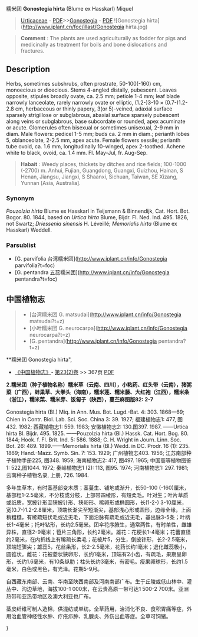 糯米团 **Gonostegia hirta** (Blume ex Hasskarl) Miquel

> [Urticaceae](http://www.iplant.cn/info/Urticaceae?t=foc) - [PDF](http://www.iplant.cn/foc/pdf/Urticaceae.pdf)>>[Gonostegia](http://www.iplant.cn/info/Gonostegia?t=foc) - [PDF](http://www.iplant.cn/foc/pdf/Gonostegia.pdf)
![Gonostegia hirta](http://www.iplant.cn/foc/illast/Gonostegia hirta.jpg)


> **Comment** : 
> The plants are used agriculturally as fodder for pigs and medicinally as treatment for boils and bone dislocations and fractures.

## Description

Herbs, sometimes subshrubs, often prostrate, 50-100(-160) cm, monoecious or dioecious. Stems 4-angled distally, pubescent. Leaves opposite, stipules broadly ovate, ca. 2.5 mm; petiole 1-4 mm; leaf blade narrowly lanceolate, rarely narrowly ovate or elliptic, (1.2-)3-10 × (0.7-)1.2-2.8 cm, herbaceous or thinly papery, 3(or 5)-veined, adaxial surface sparsely strigillose or subglabrous, abaxial surface sparsely pubescent along veins or subglabrous, base subcordate or rounded, apex acuminate or acute. Glomerules often bisexual or sometimes unisexual, 2-9 mm in diam. Male flowers: pedicel 1-5 mm; buds ca. 2 mm in diam.; perianth lobes 5, oblanceolate, 2-2.5 mm, apex acute. Female flowers sessile; perianth tube ovoid, ca. 1.6 mm, longitudinally 10-winged, apex 2-toothed. Achene white to black, ovoid, ca. 1.4 mm. Fl. May-Jul, fr. Aug-Sep.


> **Habait** : 
> Weedy places, thickets by ditches and rice fields; 100-1000 (-2700) m. Anhui, Fujian, Guangdong, Guangxi, Guizhou, Hainan, S Henan, Jiangsu, Jiangxi, S Shaanxi, Sichuan, Taiwan, SE Xizang, Yunnan [Asia, Australia].

### Synonym
*Pouzolzia* *hirta* Blume ex Hasskarl in Teijsmann & Binnendijk, Cat. Hort. Bot. Bogor. 80. 1844, based on *Urtica* *hirta* Blume, Bijdr. Fl. Ned. Ind. 495. 1826, not Swartz; *Driessenia* *sinensis* H. Léveillé; *Memorialis* *hirta* (Blume ex Hasskarl) Weddell.



### Parsublist

* [G.  parvifolia  台湾糯米团](http://www.iplant.cn/info/Gonostegia parvifolia?t=foc)
* [G.  pentandra  五蕊糯米团](http://www.iplant.cn/info/Gonostegia pentandra?t=foc)

## 中国植物志

> * [台湾糯米团  G.  matsudai](http://www.iplant.cn/info/Gonostegia matsudai?t=z)
> * [小叶糯米团  G.  neurocarpa](http://www.iplant.cn/info/Gonostegia neurocarpa?t=z)
> * [G.  pentandra](http://www.iplant.cn/info/Gonostegia pentandra?t=z)


**糯米团 Gonostegia hirta",



* [《中国植物志》](http://www.iplant.cn/frps)- [第23(2)卷](http://www.iplant.cn/frps/vol/23(2)) >> 367页 [PDF](http://www.iplant.cn/frps/pdf/23(2)/367a.pdf)


**2.糯米团（种子植物名称）糯米草（云南、四川），小粘药、红头带（云南），猪粥菜（广西），蚌巢草、大拳头（海南），糯米莲、糯米藤、大红袍（江西），糯米条（浙江），糯米菜、糯米芽、饭匐子（陕西），蔓苎麻图版82: 2-7**

Gonostegia hirta (Bl.) Miq. in Ann. Mus. Bot. Lugd.-Bat. 4: 303. 1868一69; Chien in Contr. Biol. Lab. Sci. Soc. China 3: 39. 1927; 福建植物志1: 477, 图432. 1982; 西藏植物志1: 559. 1983; 安徽植物志2: 130.图397. 1987. ——Urtica hirta Bl. Bijdr. 495. 1825. ——Pouzolzia hirta (Bl.) Hassk. Cat. Hort. Bog. 80. 1844; Hook. f. Fl. Brit. Ind. 5: 586. 1888; C. H. Wright in Journ. Linn. Soc. Bot. 26: 489. 1899.——Memorialis hirta (Bl.) Wedd. in DC. Prodr. 16 (1): 235. 1869; Hand.-Mazz. Symb. Sin. 7: 153. 1929; 广州植物志403. 1956; 江苏南部种子植物手册225, 图348. 1959; 海南植物志2: 417, 图497. 1965; 中国高等植物图鉴1: 522,图1044. 1972; 秦岭植物志1 (2): 113, 图95. 1974; 河南植物志1: 297. 1981; 云南种子植物名录, 上册, 726. 1984.

多年生草本，有时茎基部变木质；茎蔓生、铺地或渐升，长50-100 (-160)厘米，基部粗1-2.5毫米，不分枝或分枝，上部带四棱形，有短柔毛。叶对生；叶片草质或纸质，宽披针形至狭披针形、狭卵形、稀卵形或椭圆形，长(1-2-) 3-10厘米，宽(0.7-)1.2-2.8厘米，顶端长渐尖至短渐尖，基部浅心形或圆形，边缘全缘，上面稍粗糙，有稀疏短伏毛或近无毛，下面沿脉有疏毛或近无毛，基出脉3-5条；叶柄长1-4毫米；托叶钻形，长约2.5毫米。团伞花序腋生，通常两性，有时单性，雌雄异株，直径2-9毫米；苞片三角形，长约2毫米。雄花：花梗长1-4毫米；花蕾直径约2毫米，在内折线上有稀疏长柔毛；花被片5，分生，倒披针形，长2-2.5毫米，顶端短骤尖；雄蕊5，花丝条形，长2-2.5毫米，花药长约1毫米；退化雌蕊极小，圆锥状。雌花：花被菱状狭卵形，长约1毫米，顶端有2小齿，有疏毛，果期呈卵形，长约1.6毫米，有10条纵肋；柱头长约3毫米，有密毛。瘦果卵球形，长约1.5毫米，白色或黑色，有光泽。花期5-9月。

自西藏东南部、云南、华南至陕西南部及河南南部广布。生于丘陵或低山林中、灌丛中、沟边草地，海拔100-1 000米，在云贵高原一带可达1 500-2 700米。亚洲热带和亚热带地区及澳大利亚也广布。

茎皮纤维可制人造棉，供混纺或单纺。全草药用，治消化不良、食积胃痛等症，外用治血管神经性水肿、疗疮疖肿、乳腺炎、外伤出血等症。全草可饲猪。



}